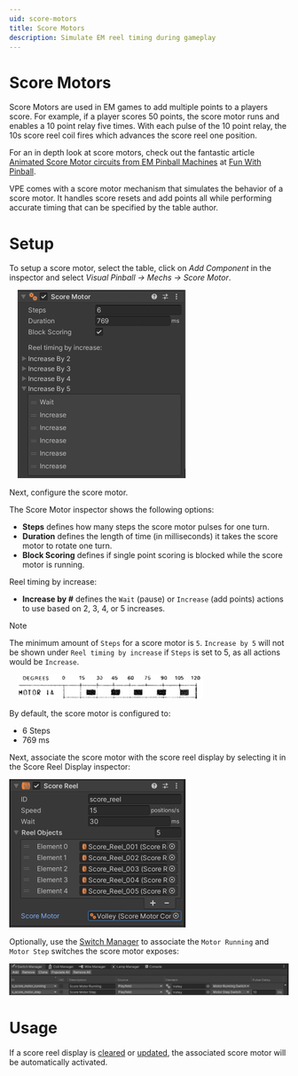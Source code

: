 ```yaml
---
uid: score-motors
title: Score Motors
description: Simulate EM reel timing during gameplay
---
```


# Score Motors

Score Motors are used in EM games to add multiple points to a players score. For example, if a player scores 50 points, the score motor runs and enables a 10 point relay five times. With each pulse of the 10 point relay, the 10s score reel coil fires which advances the score reel one position.  

For an in depth look at score motors, check out the fantastic article [Animated Score Motor circuits from EM Pinball Machines](https://www.funwithpinball.com/learn/animated-score-motor-circuits) at [Fun With Pinball](https://www.funwithpinball.com/).

VPE comes with a score motor mechanism that simulates the behavior of a score motor. It handles score resets and add points all while performing accurate timing that can be specified by the table author.

# Setup

To setup a score motor, select the table, click on *Add Component* in the inspector and select *Visual Pinball -> Mechs -> Score Motor*.

<img src="score-motor-inspector.png" width="303" class="img-responsive pull-right" style="margin-left: 15px">

Next, configure the score motor.

The Score Motor inspector shows the following options:

- **Steps** defines how many steps the score motor pulses for one turn.
- **Duration** defines the length of time (in milliseconds) it takes the score motor to rotate one turn.
- **Block Scoring** defines if single point scoring is blocked while the score motor is running.

Reel timing by increase:

- **Increase by #** defines the `Wait` (pause) or `Increase` (add points) actions to use based on 2, 3, 4, or 5 increases. 

> [!NOTE]
> The minimum amount of `Steps` for a score motor is `5`. `Increase by 5` will not be shown under `Reel timing by increase` if `Steps` is set to 5, as all actions would be `Increase`.  

<img src="score-motor-gottlieb.png" width="335" class="img-responsive pull-right" style="margin-left: 15px">

By default, the score motor is configured to:

- 6 Steps
- 769 ms

Next, associate the score motor with the score reel display by selecting it in the Score Reel Display inspector:

<img src="score-motor-score-reel-display.png" width="318" class="img-responsive">

Optionally, use the [Switch Manager](xref:switch_manager) to associate the `Motor Running` and `Motor Step` switches the score motor exposes:

<img src="score-motor-switch-manager.png" width="1044" class="img-responsive">

# Usage

If a score reel display is [cleared](xref:uvs_node_reference#displays) or [updated](xref:uvs_node_reference#displays), the associated score motor will be automatically activated. 

